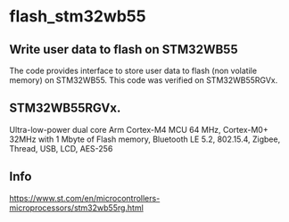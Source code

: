 # flash_stm32wb55

## Write user data to flash on STM32WB55

The code provides interface to store user data to flash (non volatile memory) on STM32WB55.
This code was verified on STM32WB55RGVx.

## STM32WB55RGVx.
Ultra-low-power dual core Arm Cortex-M4 MCU 64 MHz, Cortex-M0+ 32MHz with 1 Mbyte of Flash memory, Bluetooth LE 5.2, 802.15.4, Zigbee, Thread, USB, LCD, AES-256

## Info
https://www.st.com/en/microcontrollers-microprocessors/stm32wb55rg.html
